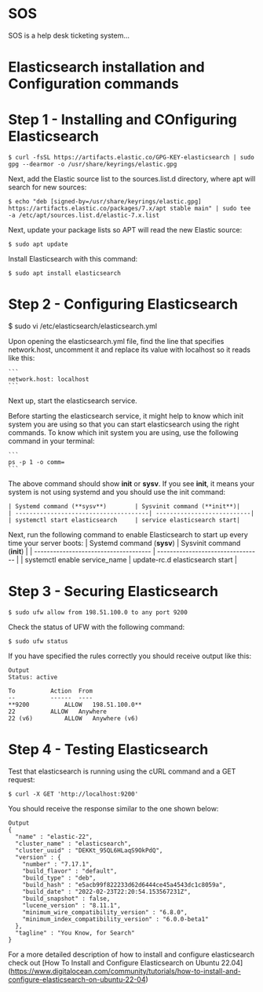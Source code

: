 # SOS
SOS is a help desk ticketing system...

# Elasticsearch installation and Configuration commands

# Step 1 - Installing and COnfiguring Elasticsearch
```
$ curl -fsSL https://artifacts.elastic.co/GPG-KEY-elasticsearch | sudo gpg --dearmor -o /usr/share/keyrings/elastic.gpg
```

Next, add the Elastic source list to the sources.list.d directory, where apt will search for new sources:

```
$ echo "deb [signed-by=/usr/share/keyrings/elastic.gpg] https://artifacts.elastic.co/packages/7.x/apt stable main" | sudo tee -a /etc/apt/sources.list.d/elastic-7.x.list
```
Next, update your package lists so APT will read the new Elastic source:

```
$ sudo apt update
```

Install Elasticsearch with this command:

```
$ sudo apt install elasticsearch
```

# Step 2 - Configuring Elasticsearch
$ sudo vi /etc/elasticsearch/elasticsearch.yml

Upon opening the elasticsearch.yml file, find the line that specifies network.host, uncomment it and replace its value with localhost so it reads like this:

	```
	network.host: localhost
	```
Next up, start the elasticsearch service.

Before starting the elasticsearch service, it might help to know which init system you are using so that you can start elasticsearch using the right commands.
To know which init system you are using, use the following command in your terminal:

	```
	ps -p 1 -o comm=
	```
The above command should show **init** or **sysv**. If you see **init**, it means your system is not using systemd and you should use the init command:

	| Systemd command (**sysv**)		| Sysvinit command (**init**)|
	| --------------------------------------| ---------------------------|
	| systemctl start elasticsearch		| service elasticsearch start|


Next, run the following command to enable Elasticsearch to start up every time your server boots:
  	| Systemd command (**sysv**)		| Sysvinit command (**init**)	    |
	| ------------------------------------- | --------------------------------- |
	| systemctl enable service_name		| update-rc.d elasticsearch start   |


# Step 3 - Securing Elasticsearch

```
$ sudo ufw allow from 198.51.100.0 to any port 9200
```

Check the status of UFW with the following command:

```
$ sudo ufw status
```

If you have specified the rules correctly you should receive output like this:

```
Output
Status: active

To			Action	From
--			------	----
**9200			ALLOW	198.51.100.0**
22			ALLOW	Anywhere
22 (v6)			ALLOW 	Anywhere (v6)
```
# Step 4 - Testing Elasticsearch
Test that elasticsearch is running using the cURL command and a GET request:

```
$ curl -X GET 'http://localhost:9200'
```

You should receive the response similar to the one shown below:

```
Output
{
  "name" : "elastic-22",
  "cluster_name" : "elasticsearch",
  "cluster_uuid" : "DEKKt_95QL6HLaqS9OkPdQ",
  "version" : {
    "number" : "7.17.1",
    "build_flavor" : "default",
    "build_type" : "deb",
    "build_hash" : "e5acb99f822233d62d6444ce45a4543dc1c8059a",
    "build_date" : "2022-02-23T22:20:54.153567231Z",
    "build_snapshot" : false,
    "lucene_version" : "8.11.1",
    "minimum_wire_compatibility_version" : "6.8.0",
    "minimum_index_compatibility_version" : "6.0.0-beta1"
  },
  "tagline" : "You Know, for Search"
}
```

For a more detailed description of how to install and configure elasticsearch check out [How To Install and Configure Elasticsearch on Ubuntu 22.04]
(https://www.digitalocean.com/community/tutorials/how-to-install-and-configure-elasticsearch-on-ubuntu-22-04)

